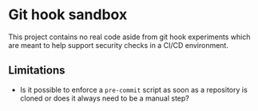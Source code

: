 # Git hook sandbox
This project contains no real code aside from git hook experiments which are
meant to help support security checks in a CI/CD environment.
## Limitations
* Is it possible to enforce a `pre-commit` script as soon as a repository is
cloned or does it always need to be a manual step?
